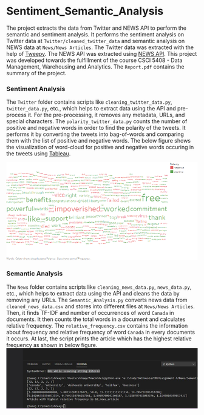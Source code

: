 # Sentiment_Semantic_Analysis
The project extracts the data from Twitter and NEWS API to perform the semantic and sentiment analysis. It performs the sentiment analysis on Twitter data at `Twitter/cleaned_twitter_data` and semantic analysis on NEWS data at `News/News Articles`. The Twitter data was extracted with the help of [Tweepy](http://docs.tweepy.org/en/latest/getting_started.html). The NEWS API was extracted using [NEWS API](https://newsapi.org/). This project was developed towards the fulfillment of the course CSCI 5408 - Data Management, Warehousing and Analytics.  The `Report.pdf` contains the summary of the project.

### Sentiment Analysis
The `Twitter` folder contains scripts like `cleaning_twitter_data.py`, `twitter_data.py`,  etc., which helps to extract data using the API and pre-process it. For the pre-processing, it removes any metadata, URLs, and special characters. The `polarity_twitter_data.py` counts the number of positive and negative words in order to find the polarity of the tweets. It performs it by converting the tweets into bag-of-words and comparing them with the list of positive and negative words. The below figure shows the visualization of word-cloud for positive and negative words occuring in the tweets using [Tableau](https://www.tableau.com/products/desktop).

![Tableu](https://github.com/ShreyVaghela/Sentiment_Semantic_Analysis/blob/master/Twitter/word_cloud.png)

### Semantic Analysis
The `News` folder contains scripts like `cleaning_news_data.py`, `news_data.py`,  etc., which helps to extract data using the API and cleans the data by removing any URLs. The `Semantic_Analysis.py` converts news data from `cleaned_news_data.csv` and stores into different files at `News/News Articles`. Then, it finds TF-IDF and number of occurrences of word `Canada` in documents. It then counts the total words in a document and calculates relative frequency. The `relative_frequency.csv` contains the information about frequency and relative frequency of word `Canada` in every documents it occurs. At last, the script prints the article which has the highest relative frequency as shown in below figure.
![Semantic](https://github.com/ShreyVaghela/Sentiment_Semantic_Analysis/blob/master/News/Article_with_most_freq.JPG)
